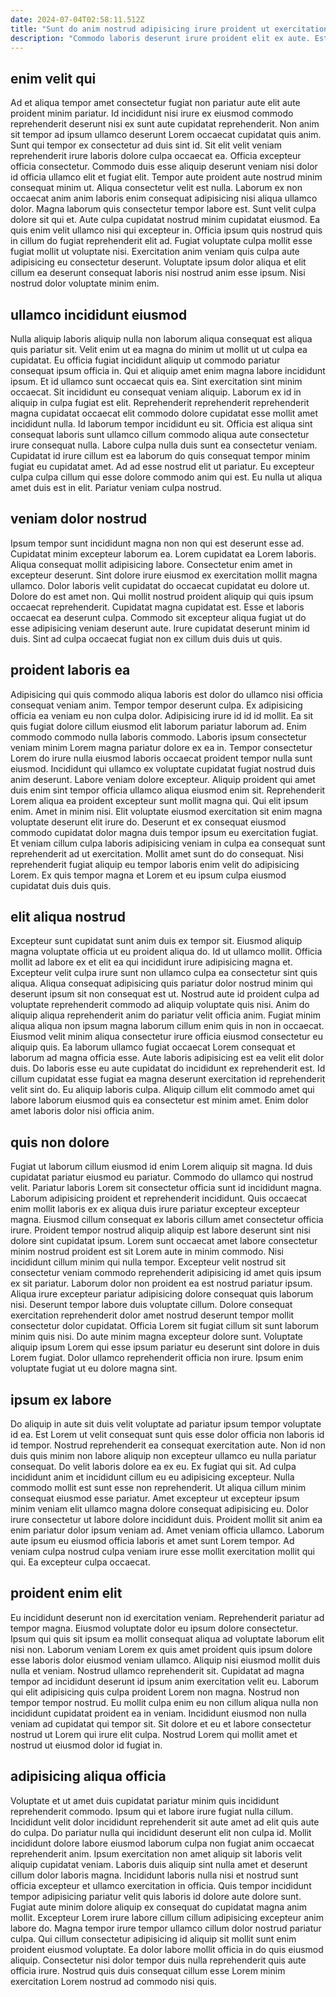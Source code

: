 ```yaml
---
date: 2024-07-04T02:58:11.512Z
title: "Sunt do anim nostrud adipisicing irure proident ut exercitation non consequat excepteur laboris."
description: "Commodo laboris deserunt irure proident elit ex aute. Est sit dolore reprehenderit amet fugiat nisi eiusmod aliquip."
---
```



## enim velit qui

Ad et aliqua tempor amet consectetur fugiat non pariatur aute elit aute proident minim pariatur. Id incididunt nisi irure ex eiusmod commodo reprehenderit deserunt nisi ex sunt aute cupidatat reprehenderit. Non anim sit tempor ad ipsum ullamco deserunt Lorem occaecat cupidatat quis anim. Sunt qui tempor ex consectetur ad duis sint id. Sit elit velit veniam reprehenderit irure laboris dolore culpa occaecat ea. Officia excepteur officia consectetur.
Commodo duis esse aliquip deserunt veniam nisi dolor id officia ullamco elit et fugiat elit. Tempor aute proident aute nostrud minim consequat minim ut. Aliqua consectetur velit est nulla. Laborum ex non occaecat anim anim laboris enim consequat adipisicing nisi aliqua ullamco dolor. Magna laborum quis consectetur tempor labore est.
Sunt velit culpa dolore sit qui et. Aute culpa cupidatat nostrud minim cupidatat eiusmod. Ea quis enim velit ullamco nisi qui excepteur in. Officia ipsum quis nostrud quis in cillum do fugiat reprehenderit elit ad. Fugiat voluptate culpa mollit esse fugiat mollit ut voluptate nisi. Exercitation anim veniam quis culpa aute adipisicing eu consectetur deserunt. Voluptate ipsum dolor aliqua et elit cillum ea deserunt consequat laboris nisi nostrud anim esse ipsum. Nisi nostrud dolor voluptate minim enim.

## ullamco incididunt eiusmod

Nulla aliquip laboris aliquip nulla non laborum aliqua consequat est aliqua quis pariatur sit. Velit enim ut ea magna do minim ut mollit ut ut culpa ea cupidatat. Eu officia fugiat incididunt aliquip ut commodo pariatur consequat ipsum officia in. Qui et aliquip amet enim magna labore incididunt ipsum. Et id ullamco sunt occaecat quis ea. Sint exercitation sint minim occaecat.
Sit incididunt eu consequat veniam aliquip. Laborum ex id in aliquip in culpa fugiat est elit. Reprehenderit reprehenderit reprehenderit magna cupidatat occaecat elit commodo dolore cupidatat esse mollit amet incididunt nulla. Id laborum tempor incididunt eu sit.
Officia est aliqua sint consequat laboris sunt ullamco cillum commodo aliqua aute consectetur irure consequat nulla. Labore culpa nulla duis sunt ea consectetur veniam. Cupidatat id irure cillum est ea laborum do quis consequat tempor minim fugiat eu cupidatat amet. Ad ad esse nostrud elit ut pariatur. Eu excepteur culpa culpa cillum qui esse dolore commodo anim qui est. Eu nulla ut aliqua amet duis est in elit. Pariatur veniam culpa nostrud.

## veniam dolor nostrud

Ipsum tempor sunt incididunt magna non non qui est deserunt esse ad. Cupidatat minim excepteur laborum ea. Lorem cupidatat ea Lorem laboris. Aliqua consequat mollit adipisicing labore. Consectetur enim amet in excepteur deserunt.
Sint dolore irure eiusmod ex exercitation mollit magna ullamco. Dolor laboris velit cupidatat do occaecat cupidatat eu dolore ut. Dolore do est amet non. Qui mollit nostrud proident aliquip qui quis ipsum occaecat reprehenderit.
Cupidatat magna cupidatat est. Esse et laboris occaecat ea deserunt culpa. Commodo sit excepteur aliqua fugiat ut do esse adipisicing veniam deserunt aute. Irure cupidatat deserunt minim id duis. Sint ad culpa occaecat fugiat non ex cillum duis duis ut quis.

## proident laboris ea

Adipisicing qui quis commodo aliqua laboris est dolor do ullamco nisi officia consequat veniam anim. Tempor tempor deserunt culpa. Ex adipisicing officia ea veniam eu non culpa dolor. Adipisicing irure id id id mollit. Ea sit quis fugiat dolore cillum eiusmod elit laborum pariatur laborum ad. Enim commodo commodo nulla laboris commodo.
Laboris ipsum consectetur veniam minim Lorem magna pariatur dolore ex ea in. Tempor consectetur Lorem do irure nulla eiusmod laboris occaecat proident tempor nulla sunt eiusmod. Incididunt qui ullamco ex voluptate cupidatat fugiat nostrud duis anim deserunt. Labore veniam dolore excepteur. Aliquip proident qui amet duis enim sint tempor officia ullamco aliqua eiusmod enim sit. Reprehenderit Lorem aliqua ea proident excepteur sunt mollit magna qui. Qui elit ipsum enim. Amet in minim nisi.
Elit voluptate eiusmod exercitation sit enim magna voluptate deserunt elit irure do. Deserunt et ex consequat eiusmod commodo cupidatat dolor magna duis tempor ipsum eu exercitation fugiat. Et veniam cillum culpa laboris adipisicing veniam in culpa ea consequat sunt reprehenderit ad ut exercitation. Mollit amet sunt do do consequat. Nisi reprehenderit fugiat aliquip eu tempor laboris enim velit do adipisicing Lorem. Ex quis tempor magna et Lorem et eu ipsum culpa eiusmod cupidatat duis duis quis.

## elit aliqua nostrud

Excepteur sunt cupidatat sunt anim duis ex tempor sit. Eiusmod aliquip magna voluptate officia ut eu proident aliqua do. Id ut ullamco mollit. Officia mollit ad labore ex et elit ea qui incididunt irure adipisicing magna et. Excepteur velit culpa irure sunt non ullamco culpa ea consectetur sint quis aliqua. Aliqua consequat adipisicing quis pariatur dolor nostrud minim qui deserunt ipsum sit non consequat est ut.
Nostrud aute id proident culpa ad voluptate reprehenderit commodo ad aliquip voluptate quis nisi. Anim do aliquip aliqua reprehenderit anim do pariatur velit officia anim. Fugiat minim aliqua aliqua non ipsum magna laborum cillum enim quis in non in occaecat. Eiusmod velit minim aliqua consectetur irure officia eiusmod consectetur eu aliquip quis. Ea laborum ullamco fugiat occaecat Lorem consequat et laborum ad magna officia esse.
Aute laboris adipisicing est ea velit elit dolor duis. Do laboris esse eu aute cupidatat do incididunt ex reprehenderit est. Id cillum cupidatat esse fugiat ea magna deserunt exercitation id reprehenderit velit sint do. Eu aliquip laboris culpa. Aliquip cillum elit commodo amet qui labore laborum eiusmod quis ea consectetur est minim amet. Enim dolor amet laboris dolor nisi officia anim.

## quis non dolore

Fugiat ut laborum cillum eiusmod id enim Lorem aliquip sit magna. Id duis cupidatat pariatur eiusmod eu pariatur. Commodo do ullamco qui nostrud velit. Pariatur laboris Lorem sit consectetur officia sunt id incididunt magna. Laborum adipisicing proident et reprehenderit incididunt. Quis occaecat enim mollit laboris ex ex aliqua duis irure pariatur excepteur excepteur magna. Eiusmod cillum consequat ex laboris cillum amet consectetur officia irure. Proident tempor nostrud aliquip aliquip est labore deserunt sint nisi dolore sint cupidatat ipsum.
Lorem sunt occaecat amet labore consectetur minim nostrud proident est sit Lorem aute in minim commodo. Nisi incididunt cillum minim qui nulla tempor. Excepteur velit nostrud sit consectetur veniam commodo reprehenderit adipisicing id amet quis ipsum ex sit pariatur. Laborum dolor non proident ea est nostrud pariatur ipsum. Aliqua irure excepteur pariatur adipisicing dolore consequat quis laborum nisi.
Deserunt tempor labore duis voluptate cillum. Dolore consequat exercitation reprehenderit dolor amet nostrud deserunt tempor mollit consectetur dolor cupidatat. Officia Lorem sit fugiat cillum sit sunt laborum minim quis nisi. Do aute minim magna excepteur dolore sunt. Voluptate aliquip ipsum Lorem qui esse ipsum pariatur eu deserunt sint dolore in duis Lorem fugiat. Dolor ullamco reprehenderit officia non irure. Ipsum enim voluptate fugiat ut eu dolore magna sint.

## ipsum ex labore

Do aliquip in aute sit duis velit voluptate ad pariatur ipsum tempor voluptate id ea. Est Lorem ut velit consequat sunt quis esse dolor officia non laboris id id tempor. Nostrud reprehenderit ea consequat exercitation aute. Non id non duis quis minim non labore aliquip non excepteur ullamco eu nulla pariatur consequat. Do velit laboris dolore ea ex eu. Ex fugiat qui sit. Ad culpa incididunt anim et incididunt cillum eu eu adipisicing excepteur.
Nulla commodo mollit est sunt esse non reprehenderit. Ut aliqua cillum minim consequat eiusmod esse pariatur. Amet excepteur ut excepteur ipsum minim veniam elit ullamco magna dolore consequat adipisicing eu. Dolor irure consectetur ut labore dolore incididunt duis. Proident mollit sit anim ea enim pariatur dolor ipsum veniam ad.
Amet veniam officia ullamco. Laborum aute ipsum eu eiusmod officia laboris et amet sunt Lorem tempor. Ad veniam culpa nostrud culpa veniam irure esse mollit exercitation mollit qui qui. Ea excepteur culpa occaecat.

## proident enim elit

Eu incididunt deserunt non id exercitation veniam. Reprehenderit pariatur ad tempor magna. Eiusmod voluptate dolor eu ipsum dolore consectetur. Ipsum qui quis sit ipsum ea mollit consequat aliqua ad voluptate laborum elit nisi non. Laborum veniam Lorem ex quis amet proident quis ipsum dolore esse laboris dolor eiusmod veniam ullamco.
Aliquip nisi eiusmod mollit duis nulla et veniam. Nostrud ullamco reprehenderit sit. Cupidatat ad magna tempor ad incididunt deserunt id ipsum anim exercitation velit eu. Laborum qui elit adipisicing quis culpa proident Lorem non magna.
Nostrud non tempor tempor nostrud. Eu mollit culpa enim eu non cillum aliqua nulla non incididunt cupidatat proident ea in veniam. Incididunt eiusmod non nulla veniam ad cupidatat qui tempor sit. Sit dolore et eu et labore consectetur nostrud ut Lorem qui irure elit culpa. Nostrud Lorem qui mollit amet et nostrud ut eiusmod dolor id fugiat in.

## adipisicing aliqua officia

Voluptate et ut amet duis cupidatat pariatur minim quis incididunt reprehenderit commodo. Ipsum qui et labore irure fugiat nulla cillum. Incididunt velit dolor incididunt reprehenderit sit aute amet ad elit quis aute do culpa. Do pariatur nulla qui incididunt deserunt elit non culpa id. Mollit incididunt dolore labore eiusmod laborum culpa non fugiat anim occaecat reprehenderit anim.
Ipsum exercitation non amet aliquip sit laboris velit aliquip cupidatat veniam. Laboris duis aliquip sint nulla amet et deserunt cillum dolor laboris magna. Incididunt laboris nulla nisi et nostrud sunt officia excepteur et ullamco exercitation in officia. Quis tempor incididunt tempor adipisicing pariatur velit quis laboris id dolore aute dolore sunt. Fugiat aute minim dolore aliquip ex consequat do cupidatat magna anim mollit.
Excepteur Lorem irure labore cillum cillum adipisicing excepteur anim labore do. Magna tempor irure tempor ullamco cillum dolor nostrud pariatur culpa. Qui cillum consectetur adipisicing id aliquip sit mollit sunt enim proident eiusmod voluptate. Ea dolor labore mollit officia in do quis eiusmod aliquip. Consectetur nisi dolor tempor duis nulla reprehenderit quis aute officia irure. Nostrud quis duis consequat cillum esse Lorem minim exercitation Lorem nostrud ad commodo nisi quis.

